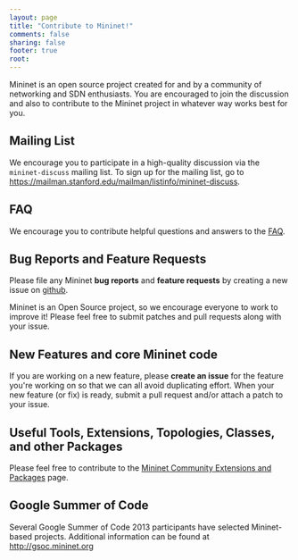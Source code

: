 ```yaml
---
layout: page
title: "Contribute to Mininet!"
comments: false
sharing: false
footer: true
root:
---
```


Mininet is an open source project created for and by a community of networking and SDN enthusiasts. You are encouraged to join the discussion and also to contribute to the Mininet project in whatever way works best for you.

Mailing List
------------

We encourage you to participate in a high-quality discussion via the
`mininet-discuss` mailing list. To sign up for the mailing list, go to <https://mailman.stanford.edu/mailman/listinfo/mininet-discuss>.

FAQ
---

We encourage you to contribute helpful questions and answers to the [FAQ](https://github.com/mininet/mininet/wiki/FAQ).

Bug Reports and Feature Requests
---------------------------------

Please file any Mininet **bug reports** and **feature requests** by creating a new issue on [github](https://github.com/mininet/mininet/issues). 

Mininet is an Open Source project, so we encourage everyone to work to improve it! Please feel free to submit patches and pull requests along with your issue.

New Features and core Mininet code
----------------------------------

If you are working on a new feature, please **create an issue** for the feature you're working on so that we can all avoid duplicating effort. When your new feature (or fix) is ready, submit a pull request and/or attach a patch to your issue.

Useful Tools, Extensions, Topologies, Classes, and other Packages
-----------------------------------------------------------------
 
Please feel free to contribute to the [Mininet Community Extensions and Packages](https://github.com/mininet/mininet/wiki/Mininet-Community-Extensions-and-Packages) page.

Google Summer of Code
---------------------

Several Google Summer of Code 2013 participants have selected Mininet-based projects. Additional information can be found at http://gsoc.mininet.org
